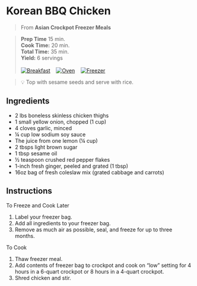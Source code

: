 # Korean BBQ Chicken

> From **Asian Crockpot Freezer Meals**

> **Prep Time** 15 min.<br>
**Cook Time:** 20 min.<br>
**Total Time:** 35 min.<br>
**Yield:** 6 servings<br> <br>
[![Breakfast](https://img.shields.io/badge/Meal_Type-Dinner-blue)](#) &nbsp;&nbsp;
[![Oven](https://img.shields.io/badge/Cooking_Method-Oven-green)](#) &nbsp;&nbsp;
[![Freezer](https://img.shields.io/badge/Is_Freezer_Meal-True-black)](#)

> :bulb: Top with sesame seeds and serve with rice.

## Ingredients
- 2 lbs boneless skinless chicken thighs
- 1 small yellow onion, chopped (1 cup)
- 4 cloves garlic, minced
- &frac14; cup low sodium soy sauce
- The juice from one lemon (&frac14; cup)
- 2 tbsps light brown sugar
- 1 tbsp sesame oil
- &frac12; teaspoon crushed red pepper flakes
- 1-inch fresh ginger, peeled and grated (1 tbsp)
- 16oz bag of fresh coleslaw mix (grated cabbage and carrots)

## Instructions

To Freeze and Cook Later
1. Label your freezer bag.
2. Add all ingredients to your freezer bag.
3. Remove as much air as possible, seal, and freeze for up to three months.

To Cook
1. Thaw freezer meal.
2. Add contents of freezer bag to crockpot and cook on “low” setting for 4 hours in a 6-quart crockpot or 8 hours in a 4-quart crockpot.
3. Shred chicken and stir.
